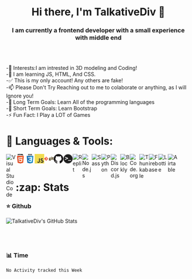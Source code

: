 <h1 align="center"> Hi there, I'm TalkativeDiv 👋</h1>
<h3 align="center">I am currently a frontend developer with a small experience with middle end</h3>
<br/>
<br/>

-👀 Interests:I am intrested in 3D modeling and Coding! 
<br/>
-🌱 I am learning JS, HTML, And CSS.
<br/>
-✅ This is my only account! Any others are fake!
<br/>
-📫 Please Don't Try Reaching out to me to colaborate or
anything, as I will Ignore you!
<br/>
-🥅 Long Term Goals: Learn All of the programming languages
<br/>
-🥅 Short Term Goals: Learn Bootstrap
<br/>
-⚡ Fun Fact: I Play a LOT of Games
<br/>

<h1> 🔨 Languages & Tools:</h1>
  
<img align="left" alt="Visual Studio Code" width="26px" src="https://raw.githubusercontent.com/dhanishgajjar/vscode-icons/master/png/default_dark.png" />
<img align="left" alt="HTML5" width="26px" src="https://raw.githubusercontent.com/github/explore/80688e429a7d4ef2fca1e82350fe8e3517d3494d/topics/html/html.png" />
<img align="left" alt="CSS3" width="26px" src="https://raw.githubusercontent.com/github/explore/80688e429a7d4ef2fca1e82350fe8e3517d3494d/topics/css/css.png" />
<img align="left" alt="JavaScript" width="26px" src="https://raw.githubusercontent.com/github/explore/80688e429a7d4ef2fca1e82350fe8e3517d3494d/topics/javascript/javascript.png" />
<img align="left" alt="Git" width="26px" src="https://raw.githubusercontent.com/github/explore/80688e429a7d4ef2fca1e82350fe8e3517d3494d/topics/git/git.png" />
<img align="left" alt="GitHub" width="26px" src="https://raw.githubusercontent.com/github/explore/78df643247d429f6cc873026c0622819ad797942/topics/github/github.png" />
<img align="left" alt="Terminal" width="26px" src="https://raw.githubusercontent.com/github/explore/80688e429a7d4ef2fca1e82350fe8e3517d3494d/topics/terminal/terminal.png" />
<img align="left" alt="Replit" width="26px" src="https://upload.wikimedia.org/wikipedia/commons/thumb/b/b2/Repl.it_logo.svg/768px-Repl.it_logo.svg.png" />
<img align="left" alt="Node.js" width="26px" src="https://cdn.iconscout.com/icon/free/png-512/node-js-1-1174935.png" />
<img align="left" alt="Sass" width="26px" src="https://cdn.worldvectorlogo.com/logos/sass-1.svg" />
<img align="left" alt="Python" width="26px" src="https://cdn3.iconfinder.com/data/icons/logos-and-brands-adobe/512/267_Python-512.png" />
<img align="left" alt="Discord.js" width="26px" src="https://avatars.githubusercontent.com/u/26492485?s=200&v=4" />
<img align="left" alt="Blockly" width="26px" src="https://developers.google.com/blockly/images/logos/logo_vertical.svg" />
<img align="left" alt="Code.org" width="26px" src="https://www.commonsense.org/education/sites/default/files/tlr-blog/code-org-icon.jpg" />
<img align="left" alt="Thunkable" width="26px" src="https://user-images.githubusercontent.com/85126640/121789359-57518480-cba3-11eb-8cd4-e2cc2d2da184.png" />
<img align="left" alt="Firebase" width="26px" src="https://www.shareicon.net/data/128x128/2016/07/08/117548_google_512x512.png" />
<img align="left" alt="Lottie" width="26px" src="https://static9.lottiefiles.com/images/v3/lf-intergrations-logo.svg" />
<img align="left" alt="Airtable" width="26px" src="https://appstore-data.csml.dev/images/airtable.png" />

  <br />
  <br />
<h1>:zap: Stats</h1>

<h3>⭐ Github</h3>
     <img align="left" alt="TalkativeDiv's GitHub Stats" src="https://github-readme-stats.vercel.app/api?username=TalkativeDiv&show_icons=true&theme=tokyonight&hide_border=true" />

  <br />
  <br />
  <br />
  <br />


 <h3>📊 Time</h3>  

<!--START_SECTION:waka-->
```text
No Activity tracked this Week
```
<!--END_SECTION:waka--> 

